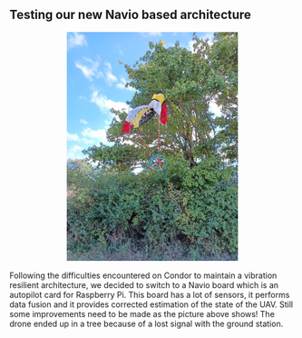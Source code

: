 ## Testing our new Navio based architecture

<div style="text-align: center;"><img src="/images/2021-10-08_colibri.jpg" alt="" width="60%"/></div>

<!-- A la suite de difficultés rencontrées sur Condor pour maintenir une architecture robuste aux vibrations, nous avons décidé de passer sur une carte Navio qui est dédiée aux UAV.
Cette carte comporte tout un tas de capteurs et réalise la fusion de données pour permettre d'accéder aux données corrigées.
Encore quelques améliorations doivent être faites comme en atteste la photo ci-dessus ! Le drone a fini dans un arbre car la connexion avec la station sol a été perdue. -->

Following the difficulties encountered on Condor to maintain a vibration resilient architecture, we decided to switch to a Navio board which is an autopilot card for Raspberry Pi.
This board has a lot of sensors, it performs data fusion and it provides corrected estimation of the state of the UAV.
Still some improvements need to be made as the picture above shows! The drone ended up in a tree because of a lost signal with the ground station.
